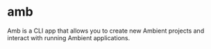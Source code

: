 # amb

Amb is a CLI app that allows you to create new Ambient projects and interact with running Ambient applications.